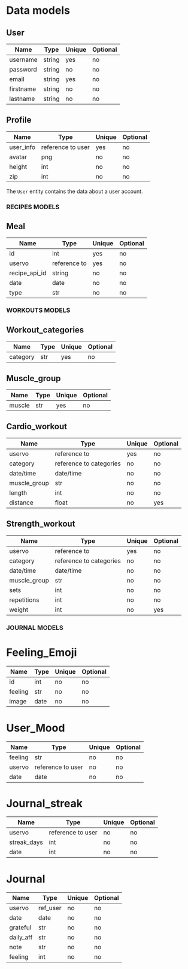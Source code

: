 # Data models

## User

| Name      | Type   | Unique | Optional |
| --------- | ------ | ------ | -------- |
| username  | string | yes    | no       |
| password  | string | no     | no       |
| email     | string | yes    | no       |
| firstname | string | no     | no       |
| lastname  | string | no     | no       |

## Profile

| Name | Type | Unique | Optional |
| --- | --- | --- | --- |
| user_info | reference to user | yes | no |
| avatar | png | no | no |
| height | int | no | no |
| zip    | int | no | no |

The `User` entity contains the data about a user account.

### RECIPES MODELS

## Meal

| Name          | Type         | Unique | Optional |
| ------------- | ------------ | ------ | -------- |
| id            | int          | yes    | no       |
| uservo        | reference to | yes    | no       |
| recipe_api_id | string       | no     | no       |
| date          | date         | no     | no       |
| type          | str          | no     | no       |

### WORKOUTS MODELS

## Workout_categories

| Name     | Type | Unique | Optional |
| -------- | ---- | ------ | -------- |
| category | str  | yes    | no       |

## Muscle_group

| Name   | Type | Unique | Optional |
| ------ | ---- | ------ | -------- |
| muscle | str  | yes    | no       |

## Cardio_workout

| Name         | Type                    | Unique | Optional |
| ------------ | ----------------------- | ------ | -------- |
| uservo       | reference to            | yes    | no       |
| category     | reference to categories | no     | no       |
| date/time    | date/time               | no     | no       |
| muscle_group | str                     | no     | no       |
| length       | int                     | no     | no       |
| distance     | float                   | no     | yes      |

## Strength_workout

| Name         | Type                    | Unique | Optional |
| ------------ | ----------------------- | ------ | -------- |
| uservo       | reference to            | yes    | no       |
| category     | reference to categories | no     | no       |
| date/time    | date/time               | no     | no       |
| muscle_group | str                     | no     | no       |
| sets         | int                     | no     | no       |
| repetitions  | int                     | no     | no       |
| weight       | int                     | no     | yes      |

### JOURNAL MODELS

# Feeling_Emoji

| Name            | Type     | Unique | Optional |
| --------------- | -------- | ------ | -------- |
| id | int | no     | no       |
| feeling | str | no     | no       |
| image | date | no     | no       |

# User_Mood

| Name            | Type     | Unique | Optional |
| --------------- | -------- | ------ | -------- |
| feeling | str | no     | no       |
| uservo | reference to user | no     | no       |
| date | date | no     | no       |

# Journal_streak

| Name            | Type     | Unique | Optional |
| --------------- | -------- | ------ | -------- |
| uservo | reference to user | no     | no       |
| streak_days | int | no     | no       |
| date | int | no     | no       |

# Journal

| Name      | Type     | Unique | Optional |
| --------- | -------- | ------ | -------- |
| uservo    | ref_user | no     | no       |
| date      | date     | no     | no       |
| grateful  | str      | no     | no       |
| daily_aff | str      | no     | no       |
| note      | str      | no     | no       |
| feeling   | int      | no     | no       |
